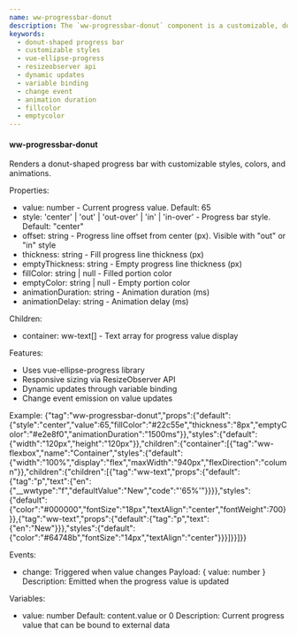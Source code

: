 ```yaml
---
name: ww-progressbar-donut
description: The `ww-progressbar-donut` component is a customizable, donut-shaped progress bar that supports dynamic styling, color adjustments, animations, and real-time updates, utilizing the `vue-ellipse-progress` library and `ResizeObserver` API for responsive design.
keywords:
  - donut-shaped progress bar
  - customizable styles
  - vue-ellipse-progress
  - resizeobserver api
  - dynamic updates
  - variable binding
  - change event
  - animation duration
  - fillcolor
  - emptycolor
---
```


#### ww-progressbar-donut

Renders a donut-shaped progress bar with customizable styles, colors, and animations.

Properties:
- value: number - Current progress value. Default: 65
- style: 'center' | 'out' | 'out-over' | 'in' | 'in-over' - Progress bar style. Default: "center"
- offset: string - Progress line offset from center (px). Visible with "out" or "in" style
- thickness: string - Fill progress line thickness (px)
- emptyThickness: string - Empty progress line thickness (px)
- fillColor: string | null - Filled portion color
- emptyColor: string | null - Empty portion color
- animationDuration: string - Animation duration (ms)
- animationDelay: string - Animation delay (ms)

Children:
- container: ww-text[] - Text array for progress value display

Features:
- Uses vue-ellipse-progress library
- Responsive sizing via ResizeObserver API
- Dynamic updates through variable binding
- Change event emission on value updates

Example:
{"tag":"ww-progressbar-donut","props":{"default":{"style":"center","value":65,"fillColor":"#22c55e","thickness":"8px","emptyColor":"#e2e8f0","animationDuration":"1500ms"}},"styles":{"default":{"width":"120px","height":"120px"}},"children":{"container":[{"tag":"ww-flexbox","name":"Container","styles":{"default":{"width":"100%","display":"flex","maxWidth":"940px","flexDirection":"column"}},"children":{"children":[{"tag":"ww-text","props":{"default":{"tag":"p","text":{"en":{"__wwtype":"f","defaultValue":"New","code":"'65%'"}}}},"styles":{"default":{"color":"#000000","fontSize":"18px","textAlign":"center","fontWeight":700}}},{"tag":"ww-text","props":{"default":{"tag":"p","text":{"en":"New"}}},"styles":{"default":{"color":"#64748b","fontSize":"14px","textAlign":"center"}}}]}}]}}

Events:
- change: Triggered when value changes
  Payload: { value: number }
  Description: Emitted when the progress value is updated

Variables:
- value: number
  Default: content.value or 0
  Description: Current progress value that can be bound to external data
